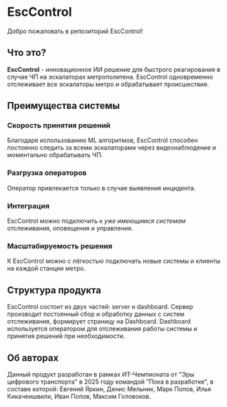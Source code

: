 # EscControl

Добро пожаловать в репозиторий EscControl!

## Что это?

**EscControl** - инновационное ИИ решение для быстрого реагирования в случае ЧП на эскалаторах метрополитена. EscControl одновременно отслеживает все эскалаторы метро и обрабатывает происшествия.

## Преимущества системы
### Скорость принятия решений
Благодаря использованию ML алгоритмов, EscControl способен *постоянно* следить за всеми эскалаторами через видеонаблюдение и моментально обрабатывать ЧП. 
### Разгрузка операторов
Оператор привлекается только в случае выявления инцидента.
### Интеграция
EscControl можно подключить к *уже имеющимся системам* отслеживания, оповещения и управления.
### Масштабируемость решения
К EscControl можно с лёгкостью подключать новые системы и клиенты на каждой станции метро.


## Структура продукта
EscControl состоит из двух частей: server и dashboard. Сервер производит постоянный сбор и обработку данных с систем отслеживания, формирует страницу на Dashboard. Dashboard используется оператором для отслеживания работы системы и принятия решений при необходимости.


## Об авторах
Данный продукт разработан в рамках ИТ-Чемпионата от "Эры цифрового транспорта" в 2025 году командой "Пока в разработке", в составе которой: 
Евгений Яркин,
Денис Мельник,
Марк Попов,
Илья Кикачеишвили,
Иван Попов,
Максим Головоков.



